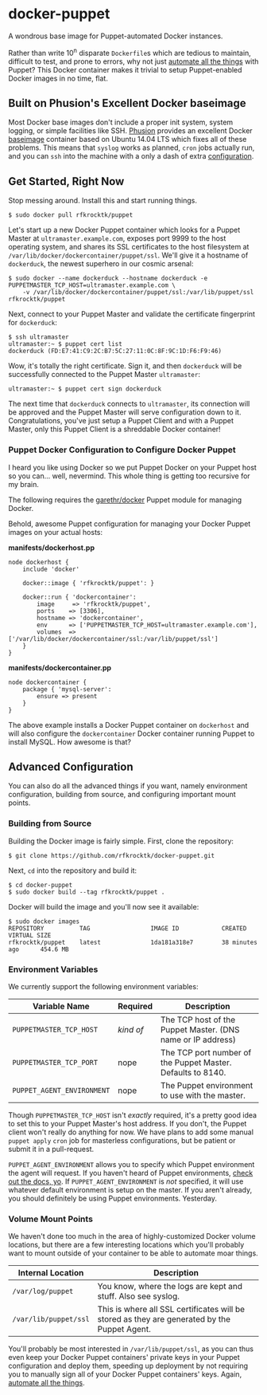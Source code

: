 docker-puppet
=============

A wondrous base image for Puppet-automated Docker instances.

Rather than write 10<sup>n</sup> disparate `Dockerfile`s which are tedious to maintain, difficult to test,
and prone to errors, why not just [automate all the things](http://i.imgur.com/IK8imUY.jpg) with Puppet? 
This Docker container makes it trivial to setup Puppet-enabled Docker images in no time, flat.

## Built on Phusion's Excellent Docker baseimage

Most Docker base images don't include a proper init system, system logging, or simple facilities like SSH.
[Phusion](https://phusion.nl) provides an excellent Docker [baseimage](https://github.com/phusion/baseimage-docker) 
container based on Ubuntu 14.04 LTS which fixes all of these problems. This means that `syslog` works as
planned, `cron` jobs actually run, and you can `ssh` into the machine with a only a dash of extra
[configuration](https://github.com/phusion/baseimage-docker#login-to-the-container-via-ssh).

## Get Started, Right Now

Stop messing around. Install this and start running things. 

    $ sudo docker pull rfkrocktk/puppet

Let's start up a new Docker Puppet container which looks for a Puppet Master at `ultramaster.example.com`,
exposes port 9999 to the host operating system, and shares its SSL certificates to the host filesystem at
`/var/lib/docker/dockercontainer/puppet/ssl`. We'll give it a hostname of `dockerduck`, the newest superhero
in our cosmic arsenal:

    $ sudo docker --name dockerduck --hostname dockerduck -e PUPPETMASTER_TCP_HOST=ultramaster.example.com \
        -v /var/lib/docker/dockercontainer/puppet/ssl:/var/lib/puppet/ssl rfkrocktk/puppet

Next, connect to your Puppet Master and validate the certificate fingerprint for `dockerduck`:

    $ ssh ultramaster
    ultramaster:~ $ puppet cert list
    dockerduck (FD:E7:41:C9:2C:B7:5C:27:11:0C:8F:9C:1D:F6:F9:46)

Wow, it's totally the right certificate. Sign it, and then `dockerduck` will be successfully connected
to the Puppet Master `ultramaster`:

    ultramaster:~ $ puppet cert sign dockerduck

The next time that `dockerduck` connects to `ultramaster`, its connection will be approved and 
the Puppet Master will serve configuration down to it. Congratulations, you've just setup a 
Puppet Client and with a Puppet Master, only this Puppet Client is a shreddable Docker container!

### Puppet Docker Configuration to Configure Docker Puppet

I heard you like using Docker so we put Puppet Docker on your Puppet host so you can... well,
nevermind. This whole thing is getting too recursive for my brain.

The following requires the [garethr/docker](https://forge.puppetlabs.com/garethr/docker) Puppet
module for managing Docker.

Behold, awesome Puppet configuration for managing your Docker Puppet images on your actual hosts:

**manifests/dockerhost.pp**

```
node dockerhost {
    include 'docker'

    docker::image { 'rfkrocktk/puppet': }
    
    docker::run { 'dockercontainer':
        image     => 'rfkrocktk/puppet',
        ports    => [3306],
        hostname => 'dockercontainer',
        env      => ['PUPPETMASTER_TCP_HOST=ultramaster.example.com'],
        volumes  => ['/var/lib/docker/dockercontainer/ssl:/var/lib/puppet/ssl']
    }
}
```

**manifests/dockercontainer.pp**

```
node dockercontainer {
    package { 'mysql-server': 
        ensure => present
    }
}
```

The above example installs a Docker Puppet container on `dockerhost` and will also configure
the `dockercontainer` Docker container running Puppet to install MySQL. How awesome is that?

## Advanced Configuration

You can also do all the advanced things if you want, namely environment configuration, building
from source, and configuring important mount points.

### Building from Source

Building the Docker image is fairly simple. First, clone the repository:

    $ git clone https://github.com/rfkrocktk/docker-puppet.git

Next, `cd` into the repository and build it:

    $ cd docker-puppet
    $ sudo docker build --tag rfkrocktk/puppet .

Docker will build the image and you'll now see it available:

    $ sudo docker images
    REPOSITORY          TAG                 IMAGE ID            CREATED             VIRTUAL SIZE
    rfkrocktk/puppet    latest              1da181a318e7        38 minutes ago      454.6 MB

### Environment Variables

We currently support the following environment variables:

| Variable Name         | Required  | Description                                                 |
|-----------------------|-----------|-------------------------------------------------------------|
|`PUPPETMASTER_TCP_HOST`| _kind of_ | The TCP host of the Puppet Master. (DNS name or IP address) |
|`PUPPETMASTER_TCP_PORT`| nope      | The TCP port number of the Puppet Master. Defaults to 8140. |
|`PUPPET_AGENT_ENVIRONMENT`| nope   | The Puppet environment to use with the master.              |

Though `PUPPETMASTER_TCP_HOST` isn't _exactly_ required, it's a pretty good idea to set this to your
Puppet Master's host address. If you don't, the Puppet client won't really do anything for now. We
have plans to add some manual `puppet apply` `cron` job for masterless configurations, but be patient
or submit it in a pull-request.

`PUPPET_AGENT_ENVIRONMENT` allows you to specify which Puppet environment the agent will request.
If you haven't heard of Puppet environments, [check out the docs, yo](http://docs.puppetlabs.com/guides/environment.html).
If `PUPPET_AGENT_ENVIRONMENT` is _not_ specified, it will use whatever default environment is 
setup on the master. If you aren't already, you should definitely be using Puppet environments. 
Yesterday.

### Volume Mount Points

We haven't done too much in the area of highly-customized Docker volume locations, but there are a few
interesting locations which you'll probably want to mount outside of your container to be able to 
automate moar things.

| Internal Location     | Description                                                                                  |
|-----------------------|----------------------------------------------------------------------------------------------|
| `/var/log/puppet`     | You know, where the logs are kept and stuff. Also see syslog.                                |
| `/var/lib/puppet/ssl` | This is where all SSL certificates will be stored as they are generated by the Puppet Agent. |

You'll probably be most interested in `/var/lib/puppet/ssl`, as you can thus even keep your Docker Puppet
containers' private keys in your Puppet configuration and deploy them, speeding up deployment by not requiring
you to manually sign all of your Docker Puppet containers' keys. Again, [automate all the things](http://i.imgur.com/IK8imUY.jpg).
